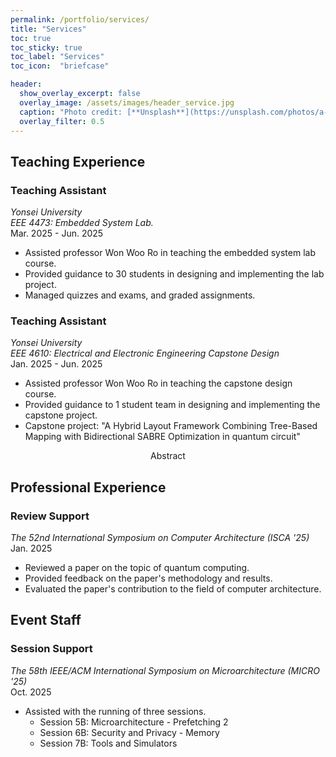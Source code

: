 ```yaml
---
permalink: /portfolio/services/
title: "Services"
toc: true
toc_sticky: true
toc_label: "Services"
toc_icon:  "briefcase"

header:
  show_overlay_excerpt: false
  overlay_image: /assets/images/header_service.jpg
  caption: "Photo credit: [**Unsplash**](https://unsplash.com/photos/a-white-wall-with-the-word-service-written-on-it-5tRCRkZjWf0)"
  overlay_filter: 0.5
---
```


## Teaching Experience

### Teaching Assistant

*Yonsei University<br>EEE 4473: Embedded System Lab.*
<br>Mar. 2025 - Jun. 2025

- Assisted professor Won Woo Ro in teaching the embedded system lab course.
- Provided guidance to 30 students in designing and implementing the lab project.
- Managed quizzes and exams, and graded assignments.



### Teaching Assistant

*Yonsei University<br>EEE 4610: Electrical and Electronic Engineering Capstone Design*
<br>Jan. 2025 - Jun. 2025

- Assisted professor Won Woo Ro in teaching the capstone design course.
- Provided guidance to 1 student team in designing and implementing the capstone project.
- Capstone project: "A Hybrid Layout Framework Combining Tree-Based Mapping with Bidirectional SABRE Optimization in quantum circuit" <a href="https://doi.org/10.1145/3297858.3304023" target="_blank"><i class="fa fa-book" title="Reference"></i></a>

<div style="text-align: center;">
  <a class="btn btn--info" onclick="toggleContent(this)">
      <i class="toggle-icon" data-feather="chevron-right" style="vertical-align: middle; width: 1.5em; height:1.5em;"></i>Abstract
  </a>
</div>
<div class="abstract" style="display: none;">
    In quantum computing, mapping logical qubits to physical hardware and routing gates to satisfy connectivity constraints are critical compilation steps. 
    IBM’s heavy-hex architecture, widely used in current quantum processors, imposes unique topological challenges due to its irregular qubit connectivity. 
    While SABRE remains a dominant routing algorithm, its exhaustive SWAP evaluation incurs significant overhead as circuit sizes scale. 
    In this work, we introduce a tree-based pre-layout pass that embeds logical qubits into the coupling graph through a balanced, interaction-aware tree. 
    The resulting initial mapping enhances locality, pruning SABRE’s search space without altering its proven heuristics and cost model. 
    Experiments on random circuits and small-scale quantumerror-correction subcircuits compiled for heavy-hex backends circuit-depth reductions of as much as 13% compared with the original SABRE pipeline, affirming that a lightweight, topology-conscious initial mapping alone can yield substantial end-to-end benefits for near-term quantum devices.
</div>



## Professional Experience

### Review Support

*The 52nd International Symposium on Computer Architecture (ISCA '25)*
<br>Jan. 2025

- Reviewed a paper on the topic of quantum computing.
- Provided feedback on the paper's methodology and results.
- Evaluated the paper's contribution to the field of computer architecture.



## Event Staff

### Session Support

*The 58th IEEE/ACM International Symposium on Microarchitecture (MICRO '25)*
<br>Oct. 2025

- Assisted with the running of three sessions.
  - Session 5B: Microarchitecture - Prefetching 2
  - Session 6B: Security and Privacy - Memory
  - Session 7B: Tools and Simulators